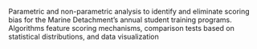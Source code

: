 Parametric and non-parametric analysis to identify and eliminate scoring bias for the Marine Detachment’s annual student training programs. Algorithms feature scoring mechanisms, 
comparison tests based on statistical distributions, and data visualization 
